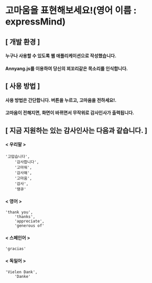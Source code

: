 # 고마움을 표현해보세요!(영어 이름 : expressMind)

## [ 개발 환경 ]
#### 누구나 사용할 수 있도록 웹 애플리케이션으로 작성했습니다. 
#### Annyang.js를 이용하여 당신의 꾀꼬리같은 목소리를 인식합니다. 

## [ 사용 방법 ]
#### 사용 방법은 간단합니다. 버튼을 누르고, 고마움을 전하세요!.
#### 고마움이 전해지면, 화면이 바뀌면서 무작위로 감사인사가 출력됩니다.

## [ 지금 지원하는 있는 감사인사는 다음과 같습니다. ]

#### < 우리말 >
    '고맙습니다',
		'감사합니다',
		'고마워',
		'감사해',
		'고마움',
		'감사',
		'땡큐'

#### < 영어 >
    'thank you',
		'thanks',
		'appreciate',
		'generous of'
    
#### < 스페인어 >
    'gracias'

#### < 독일어 >
    'Vielen Dank',
		'Danke'
